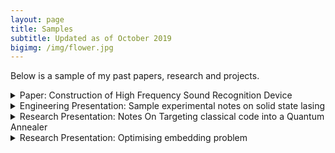 ```yaml
---
layout: page
title: Samples
subtitle: Updated as of October 2019
bigimg: /img/flower.jpg
---
```


Below is a sample of my past papers, research and projects.

<details>
  <summary>
    Paper: Construction of High Frequency Sound Recognition Device
  </summary>

  <iframe src="https://drive.google.com/file/d/107qDIaPzQQWidjQDopgU6uduHj7IUWi0/preview" width="850" height="600"></iframe>
</details>

<details>
  <summary>
    Engineering Presentation: Sample experimental notes on solid state lasing
  </summary>

  <iframe src="https://drive.google.com/file/d/1JXTcVTY-Un3ueSiuG_UDQiwoaJuPKn21/preview" width="850" height="600"></iframe>
</details>

<details>
  <summary>
    Research Presentation: Notes On Targeting classical code into a Quantum Annealer
  </summary>

  <iframe src="https://drive.google.com/file/d/1hovObe_ObnO8cU298JFWyqPp7Hy5dC9w/preview" width="850" height="600"></iframe>
</details>

<details>
  <summary>
    Research Presentation: Optimising embedding problem
  </summary>

  <iframe src="https://drive.google.com/file/d/1r86lmtmdrn1e1JR2JW5nP6NlwlRTcaF1/preview" width="850" height="600"></iframe>
</details>
